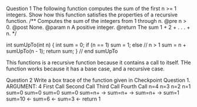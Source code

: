 Question 1 The following function computes the sum of the first n >= 1 integers. Show
how this function satisfies the properties of a recursive function.
/** Computes the sum of the integers from 1 through n.
 @pre n > 0.
 @post None.
 @param n A positive integer.
 @return The sum 1 + 2 + . . . + n. */

int sumUpTo(int n)
{
int sum = 0;
if (n == 1)
 sum = 1;
else // n > 1
 sum = n + sumUpTo(n - 1);
return sum;
} // end sumUpTo

This functions is a recursive function because it contains a call to itself. THe function works because it has a base case, and a recursive case.

Question 2 Write a box trace of the function given in Checkpoint Question 1.
ARGUMENT: 4
First Call      Second Call     Third Call     Fourth Call
n=4             n=3             n=2            n=1
sum=0           sum=0           sum=0          sum=0
sum=n+   ->     sum=n+     ->   sum=n+    ->   sum=1
sum=10   <-     sum=6      <-   sum=3     <-   return 1